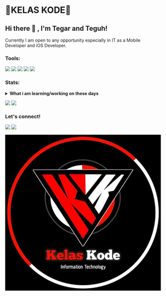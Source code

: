 # 🔰KELAS KODE🔰

## Hi there 👋 , I'm Tegar and Teguh!
Currently I am open to any opportunity especially in IT as a Mobile Developer and iOS Developer. 

### Tools:
<p>
    <img src="https://img.shields.io/badge/OS-Linux-blue?&logo=linux" />
    <img src="https://img.shields.io/badge/Code-Java-blue?&logo=java" />
    <img src="https://img.shields.io/badge/IDE-AIDE-blue?&logo=xcode" />
    <img src="https://img.shields.io/badge/Text%20Editor-Nano-blue?&logo=visual%20studio%20code&logoColor=blue" />
    <img src="https://gpvc.arturio.dev/kelas-kode" />
</p>

### Stats:
<details>
 <summary><strong>What i am learning/working on these days</strong></summary>
    - 🔭 I’m currently working on ... </br>
    - 🌱 I’m currently learning App Development & UI/UX Design</br>
    - 👯 I’m looking to collaborate on ... </br>
    - 🤔 I’m looking for help with ... </br>
    - 💬 Ask me about anything.</br>
    - 📫 How to reach me: <a href="mailto:salsabilamarisa2004@gmail.com">Email me!</a>  </br>
    - 😄 Pronouns: He/Him </br>
    - ⚡ Fun fact: ... </br>
</details>
<p>
    <img src="https://github-readme-stats.vercel.app/api?username=kelas-kode&hide=contribs,prs&show_icons=true&hide_border=true&title_color=000" />
    <img src="https://github-readme-stats.vercel.app/api/top-langs/?username=kelas-kode&layout=compact" height=180 />
</p>


### Let's connect!
<p>
    <a href="http://kelaskode.rf.gd" target="blank"><img src="https://img.shields.io/badge/Website-https://kelaskode.rf.gd-green?" /></a>
    <a href="https://facebook.com/kelas.code" target="blank"><img src="https://img.shields.io/badge/Kelas%20Kode-30302f?style=flat&logo=facebook" /></a>
    </p>


![template_s](https://github.com/kelas-kode/kelas-kode/blob/main/FB_IMG_16142903449754703.jpg)
